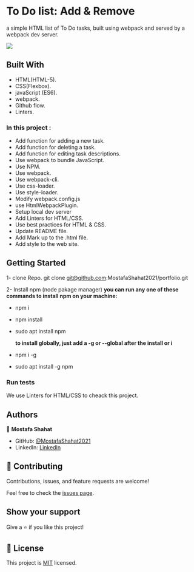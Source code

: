 # To Do list: Add & Remove

a simple HTML list of To Do tasks,
built using webpack and served by a webpack dev server.

![](https://img.shields.io/badge/Microverse-blueviolet)

## Built With

- HTML(HTML-5).
- CSS(Flexbox).
- javaScript (ES6).
- webpack.
- Github flow.
- Linters.

### In this project :
- Add function for adding a new task.
- Add function for deleting a task.
- Add function for editing task descriptions.
- Use webpack to bundle JavaScript.
- Use NPM.
- Use webpack.
- Use webpack-cli.
- Use css-loader.
- Use style-loader.
- Modify webpack.config.js
- use HtmlWebpackPlugin.
- Setup local dev server
- Add Linters for HTML/CSS.
- Use best practices for HTML & CSS.
- Update README file.
- Add Mark up to the .html file.
- Add style to the web site.

## Getting Started

1- clone Repo.
git clone git@github.com:MostafaShahat2021/portfolio.git

2- Install npm (node pakage manager)
**you can run any one of these commands to install npm on your machine:**

- npm i
- npm install
- sudo apt install npm

  **to install globally, just add a -g or --global after the install or i**

- npm i -g
- sudo apt install -g npm

### Run tests

We use Linters for HTML/CSS to cheack this project.

## Authors

👤 **Mostafa Shahat**

- GitHub: [@MostafaShahat2021](https://github.com/MostafaShahat2021)
- LinkedIn: [LinkedIn](https://www.linkedin.com/in/mostafa-shahat-a75810208/)

## 🤝 Contributing

Contributions, issues, and feature requests are welcome!

Feel free to check the [issues page](../../issues/).

## Show your support

Give a ⭐️ if you like this project!

## 📝 License

This project is [MIT](./LICENSE) licensed.
